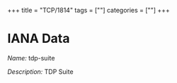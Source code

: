 +++
title = "TCP/1814"
tags = [""]
categories = [""]
+++

# IANA Data

_Name:_ tdp-suite

_Description:_ TDP Suite

